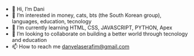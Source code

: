 - 👋 Hi, I’m Dani
- 👀 I’m interested in money, cats, bts (the South Korean group), languages, education, tecnology 
- 🌱 I’m currently learning HTML, CSS, JAVASCRIPT, PYTHON, Apex
- 💞️ I’m looking to collaborate on building a better world through tecnology and education
- 📫 How to reach me danyelaserafim@gmail.com

<!---
daniserafs/daniserafs is a ✨ special ✨ repository because its `README.md` (this file) appears on your GitHub profile.
You can click the Preview link to take a look at your changes.
--->
